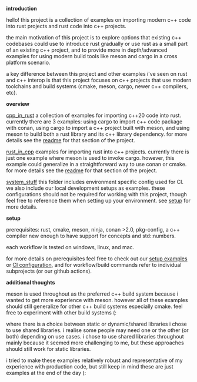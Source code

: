 

**introduction**

hello! this project is a collection of examples on importing modern c++ code into rust projects and rust code into c++ projects. 

the main motivation of this project is to explore options that existing c++ codebases could use to introduce rust gradually or use rust as a small part of an existing c++ project, and to provide more in depth/advanced examples for using modern build tools like meson and cargo in a cross platform scenario.

a key difference between this project and other examples i've seen on rust and c++ interop is that this project focuses on c++ projects that use modern toolchains and build systems (cmake, meson, cargo, newer c++ compilers, etc). 

**overview**

[cpp_in_rust](cpp_in_rust/)
a collection of examples for importing c++20 code into rust. currently there are 3 examples: using cargo to import c++ code package with conan, using cargo to import a c++ project built with meson, and using meson to build both a rust library and its c++ library dependency. for more details see the [readme](cpp_in_rust/readme.md) for that section of the project.

[rust_in_cpp](rust_in_cpp/)
examples for importing rust into c++ projects. currently there is just one example where meson is used to invoke cargo. however, this example could generalize in a straightforward way to use conan or cmake. for more details see the [readme](rust_in_cpp/readme.md) for that section of the project.

[system_stuff](system_stuff/)
this folder includes environment specific config used for CI. we also include our local development setups as examples. these configurations should not be required for working with this project, though feel free to reference them when setting up your environment. see [setup](#setup_anchor) for more details.


<a name="setup_anchor"></a>

**setup**

prerequisites: rust, cmake, meson, ninja, conan >2.0, pkg-config, a c++ compiler new enough to have support for concepts and std::numbers.

each workflow is tested on windows, linux, and mac.

for more details on prerequisites feel free to check out our [setup examples](system_stuff/examples) or [CI configuration](system_stuff/ci), and for workflow/build commands refer to individual subprojects (or our github actions).


**additional thoughts**

meson is used throughout as the preferred c++ build system because i wanted to get more experience with meson. however all of these examples should still generalize for other c++ build systems especially cmake. feel free to experiment with other build systems (: 

where there is a choice between static or dynamic/shared libraries i chose to use shared libraries. i realise some people may need one or the other (or both) depending on use cases. i chose to use shared libraries throughout mainly because it seemed more challenging to me, but these approaches should still work for static libraries. 

i tried to make these examples relatively robust and representative of my experience with production code, but still keep in mind these are just examples at the end of the day (:

